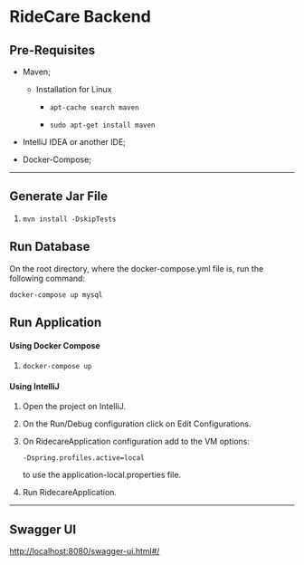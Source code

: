 # RideCare Backend

## Pre-Requisites

- Maven;

    - Installation for Linux

        - ```apt-cache search maven```
    
        - ```sudo apt-get install maven```
    
- IntelliJ IDEA or another IDE;
- Docker-Compose;

---
## Generate Jar File

1. ```mvn install -DskipTests```

## Run Database
    
 On the root directory, where the docker-compose.yml file is, run the following command:

 ```docker-compose up mysql```

## Run Application

#### Using Docker Compose

1. ```docker-compose up```


#### Using IntelliJ

1. Open the project on IntelliJ.
2. On the Run/Debug configuration click on Edit Configurations.
3. On RidecareApplication configuration add to the VM options:

    ```-Dspring.profiles.active=local```
    
    to use the application-local.properties file.

4. Run RidecareApplication.

---
## Swagger UI

[http://localhost:8080/swagger-ui.html#/](http://localhost:8080/swagger-ui.html#/)
